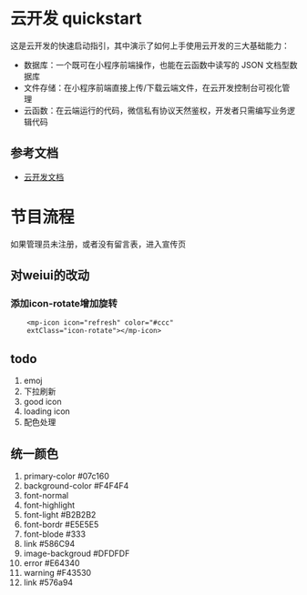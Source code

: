 # 云开发 quickstart

这是云开发的快速启动指引，其中演示了如何上手使用云开发的三大基础能力：

- 数据库：一个既可在小程序前端操作，也能在云函数中读写的 JSON 文档型数据库
- 文件存储：在小程序前端直接上传/下载云端文件，在云开发控制台可视化管理
- 云函数：在云端运行的代码，微信私有协议天然鉴权，开发者只需编写业务逻辑代码

## 参考文档

- [云开发文档](https://developers.weixin.qq.com/miniprogram/dev/wxcloud/basis/getting-started.html)

# 节目流程
如果管理员未注册，或者没有留言表，进入宣传页

## 对weiui的改动
### 添加icon-rotate增加旋转
```
    <mp-icon icon="refresh" color="#ccc"
    extClass="icon-rotate"></mp-icon>
```


## todo
1. emoj
2. 下拉刷新
3. good icon
4. loading icon
5. 配色处理

## 统一颜色
1. primary-color  #07c160
2. background-color #F4F4F4
3. font-normal 
4. font-highlight
5. font-light #B2B2B2
6. font-bordr #E5E5E5
8. font-blode #333
7. link #586C94
8. image-backgroud #DFDFDF
9. error #E64340
10. warning #F43530
11. link #576a94